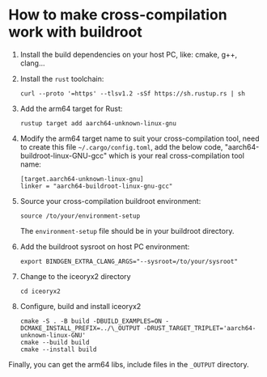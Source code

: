 # How to make cross-compilation work with buildroot

1. Install the build dependencies on your host PC, like: cmake, g++, clang...

2. Install the `rust` toolchain:

   ```console
   curl --proto '=https' --tlsv1.2 -sSf https://sh.rustup.rs | sh
   ```

3. Add the arm64 target for Rust:

   ```console
   rustup target add aarch64-unknown-linux-gnu
   ```

4. Modify the arm64 target name to suit your cross-compilation tool, need to
   create this file `~/.cargo/config.toml`, add the below code,
   "aarch64-buildroot-linux-GNU-gcc" which is your real cross-compilation tool
   name:
   ```console
   [target.aarch64-unknown-linux-gnu]
   linker = "aarch64-buildroot-linux-gnu-gcc"
   ```
5. Source your cross-compilation buildroot environment:

   ```console
   source /to/your/environment-setup 
   ```

   The `environment-setup` file should be in your buildroot directory.

6. Add the buildroot sysroot on host PC environment:

   ```console
   export BINDGEN_EXTRA_CLANG_ARGS="--sysroot=/to/your/sysroot"
   ```

7. Change to the iceoryx2 directory

   ```console
   cd iceoryx2
   ```

8. Configure, build and install iceoryx2
   ```console
   cmake -S . -B build -DBUILD_EXAMPLES=ON -DCMAKE_INSTALL_PREFIX=../\_OUTPUT -DRUST_TARGET_TRIPLET='aarch64-unknown-linux-GNU'
   cmake --build build
   cmake --install build
   ```

Finally, you can get the arm64 libs, include files in the `_OUTPUT` directory.
